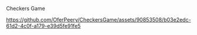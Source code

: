 Checkers Game


https://github.com/OferPeery/CheckersGame/assets/90853508/b03e2edc-61d2-4c0f-a179-e39d5fe91fe5